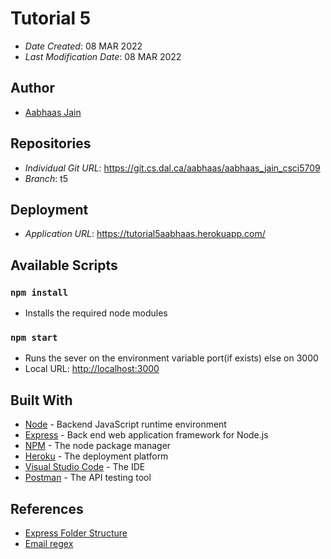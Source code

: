 
# Tutorial 5

* *Date Created*: 08 MAR 2022
* *Last Modification Date*: 08 MAR 2022

## Author

* [Aabhaas Jain](ab336349@dal.ca)

## Repositories

* *Individual Git URL*: https://git.cs.dal.ca/aabhaas/aabhaas_jain_csci5709
* *Branch*: t5


## Deployment
* *Application URL*: https://tutorial5aabhaas.herokuapp.com/

## Available Scripts
### `npm install`
* Installs the required node modules
### `npm start`
* Runs the sever on the environment variable port(if exists) else on 3000
* Local URL: [http://localhost:3000](http://localhost:3000)

## Built With

* [Node](https://nodejs.org/) - Backend JavaScript runtime environment 
* [Express](https://expressjs.com/) - Back end web application framework for Node.js
* [NPM](https://www.npmjs.com/) - The node package manager
* [Heroku](https://dashboard.heroku.com/) - The deployment platform
* [Visual Studio Code](https://code.visualstudio.com/download) - The IDE
* [Postman](https://www.postman.com/) - The API testing tool

## References

* [Express Folder Structure](https://medium.com/codechef-vit/a-better-project-structure-with-express-and-node-js-c23abc2d736f)
* [Email regex](https://stackoverflow.com/questions/742451/what-is-the-simplest-regular-expression-to-validate-emails-to-not-accept-them-bl)
